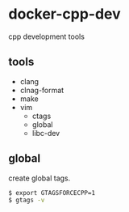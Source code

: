 # docker-cpp-dev

cpp development tools

## tools

* clang
* clnag-format
* make
* vim
  * ctags
  * global
  * libc-dev

## global

create global tags.

```bash
$ export GTAGSFORCECPP=1
$ gtags -v
```

